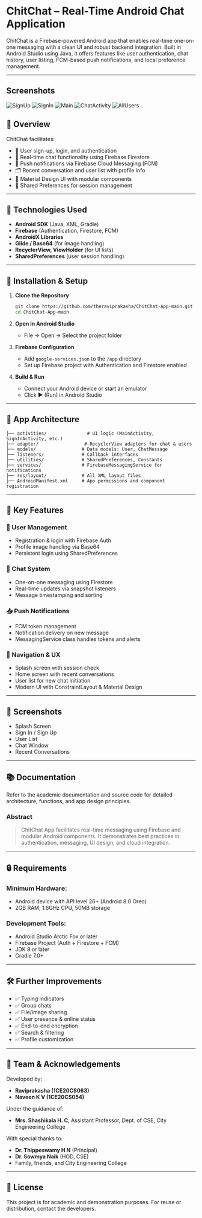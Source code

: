 # ChitChat – Real-Time Android Chat Application

ChitChat is a Firebase-powered Android app that enables real-time one-on-one messaging with a clean UI and robust backend integration. Built in Android Studio using Java, it offers features like user authentication, chat history, user listing, FCM-based push notifications, and local preference management.

---

## Screenshots
![SignUp](https://github.com/user-attachments/assets/6d56bbc6-5a3a-4b26-a199-12c7272735a3)
![SignIn](https://github.com/user-attachments/assets/44295b1b-01bc-4b92-922b-1d2791d39640)
![Main](https://github.com/user-attachments/assets/af355de6-e926-4c8e-afde-c403858d7313)
![ChatActivity](https://github.com/user-attachments/assets/2619f981-254f-42af-af01-20c701c8a51c)
![AllUsers](https://github.com/user-attachments/assets/22c08096-2901-41b3-8758-9425d69b4458)



## 📱 Overview

ChitChat facilitates:
- 🔐 User sign-up, login, and authentication
- 💬 Real-time chat functionality using Firebase Firestore
- 🔔 Push notifications via Firebase Cloud Messaging (FCM)
- 🗂️ Recent conversation and user list with profile info
- 🎨 Material Design UI with modular components
- 🧠 Shared Preferences for session management

---

## 🚀 Technologies Used

- **Android SDK** (Java, XML, Gradle)
- **Firebase** (Authentication, Firestore, FCM)
- **AndroidX Libraries**
- **Glide / Base64** (for image handling)
- **RecyclerView, ViewHolder** (for UI lists)
- **SharedPreferences** (user session handling)

---

## 🔧 Installation & Setup

1. **Clone the Repository**
   ```bash
   git clone https://github.com/theraviprakasha/ChitChat-App-main.git
   cd ChitChat-App-main
   ```

2. **Open in Android Studio**
   - File → Open → Select the project folder

3. **Firebase Configuration**
   - Add `google-services.json` to the `/app` directory
   - Set up Firebase project with Authentication and Firestore enabled

4. **Build & Run**
   - Connect your Android device or start an emulator
   - Click ▶ (Run) in Android Studio

---

## 🧱 App Architecture

```
├── activities/               # UI logic (MainActivity, SignInActivity, etc.)
├── adapter/                 # RecyclerView adapters for chat & users
├── models/                 # Data models: User, ChatMessage
├── listeners/              # Callback interfaces
├── utilities/              # SharedPreferences, Constants
├── services/               # FirebaseMessagingService for notifications
├── res/layout/             # All XML layout files
├── AndroidManifest.xml     # App permissions and component registration
```

---

## 🔐 Key Features

### 🧍 User Management
- Registration & login with Firebase Auth
- Profile image handling via Base64
- Persistent login using SharedPreferences

### 💬 Chat System
- One-on-one messaging using Firestore
- Real-time updates via snapshot listeners
- Message timestamping and sorting

### 📥 Push Notifications
- FCM token management
- Notification delivery on new message
- MessagingService class handles tokens and alerts

### 🧭 Navigation & UX
- Splash screen with session check
- Home screen with recent conversations
- User list for new chat initiation
- Modern UI with ConstraintLayout & Material Design

---

## 📸 Screenshots

- Splash Screen  
- Sign In / Sign Up  
- User List  
- Chat Window  
- Recent Conversations

---

## 📚 Documentation

Refer to the academic documentation and source code for detailed architecture, functions, and app design principles.

### Abstract
> ChitChat App facilitates real-time messaging using Firebase and modular Android components. It demonstrates best practices in authentication, messaging, UI design, and cloud integration.

---

## 🔒 Requirements

### Minimum Hardware:
- Android device with API level 26+ (Android 8.0 Oreo)
- 2GB RAM, 1.6GHz CPU, 50MB storage

### Development Tools:
- Android Studio Arctic Fox or later
- Firebase Project (Auth + Firestore + FCM)
- JDK 8 or later
- Gradle 7.0+

---

## 🛠️ Further Improvements

- ✅ Typing indicators
- ✅ Group chats
- ✅ File/image sharing
- ✅ User presence & online status
- ✅ End-to-end encryption
- ✅ Search & filtering
- ✅ Profile customization

---

## 👥 Team & Acknowledgements

Developed by:
- **Raviprakasha (1CE20CS063)**
- **Naveen K V (1CE20CS054)**

Under the guidance of:
- **Mrs. Shashikala H. C**, Assistant Professor, Dept. of CSE, City Engineering College

With special thanks to:
- **Dr. Thippeswamy H N** (Principal)
- **Dr. Sowmya Naik** (HOD, CSE)
- Family, friends, and City Engineering College

---

## 📄 License

This project is for academic and demonstration purposes. For reuse or distribution, contact the developers.

